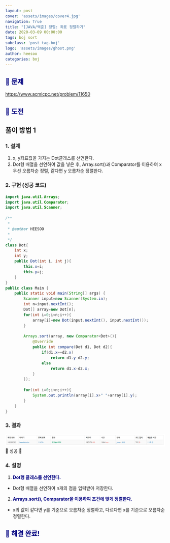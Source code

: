 ```yaml
---
layout: post
cover: 'assets/images/cover4.jpg'
navigation: True
title: "[JAVA/백준] 정렬: 좌표 정렬하기"
date: 2020-03-09 00:00:00
tags: boj sort
subclass: 'post tag-boj'
logo: 'assets/images/ghost.png'
author: heesoo
categories: boj
---
```

## <span style="color:navy">👀 문제</span>
<https://www.acmicpc.net/problem/11650>

## <span style="color:navy">👊 도전</span>

## 풀이 방법 1

### 1. 설계
1. x, y좌표값을 가지는 Dot클래스를 선언한다.
2. Dot형 배열을 선언하여 값을 넣은 후, Array.sort()과 Comparator를 이용하여 x 우선 오름차순 정렬, 같다면 y 오름차순 정렬한다.

### 2. 구현 (성공 코드)
```java
import java.util.Arrays;
import java.util.Comparator;
import java.util.Scanner;

/**
 * 
 * @author HEESOO
 *
 */
class Dot{
	int x;
	int y;
	public Dot(int i, int j){
		this.x=i;
		this.y=j;
	}
}
public class Main {
	public static void main(String[] args) {
		Scanner input=new Scanner(System.in);
		int n=input.nextInt();
		Dot[] array=new Dot[n];
		for(int i=0;i<n;i++){
			array[i]=new Dot(input.nextInt(), input.nextInt());
		}
		
		Arrays.sort(array, new Comparator<Dot>(){
			@Override
			public int compare(Dot d1, Dot d2){
				if(d1.x==d2.x)
					return d1.y-d2.y;
				else
					return d1.x-d2.x;
			}
		});
		
		for(int i=0;i<n;i++){
			System.out.println(array[i].x+" "+array[i].y);
		}
	}
}
 ```

### 3. 결과
![실행결과](./assets/images/200309_3.PNG)
🤟 성공 🤟

### 4. 설명
1. **<span style="color:navy">Dot형 클래스를 선언한다.</span>**
- Dot형 배열을 선언하여 n개의 점을 입력받아 저장한다.
2. **<span style="color:navy">Arrays.sort(), Comparator을 이용하여 조건에 맞게 정렬한다.</span>**
- x의 값이 같다면 y를 기준으로 오름차순 정렬하고, 다르다면 x를 기준으로 오름차순 정렬한다.

## <span style="color:navy">👏 해결 완료!</span>
